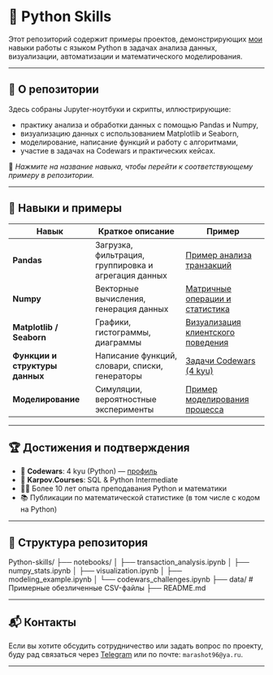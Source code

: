 # 🐍 Python Skills

Этот репозиторий содержит примеры проектов, демонстрирующих [мои](https://github.com/marashot96/about-me) навыки работы с языком Python в задачах анализа данных, визуализации, автоматизации и математического моделирования.

---

## 📌 О репозитории

Здесь собраны Jupyter-ноутбуки и скрипты, иллюстрирующие:
- практику анализа и обработки данных с помощью Pandas и Numpy,
- визуализацию данных с использованием Matplotlib и Seaborn,
- моделирование, написание функций и работу с алгоритмами,
- участие в задачах на Codewars и практических кейсах.

🔗 *Нажмите на название навыка, чтобы перейти к соответствующему примеру в репозитории.*

---

## 🧠 Навыки и примеры

| Навык | Краткое описание | Пример |
|-------|------------------|--------|
| **Pandas** | Загрузка, фильтрация, группировка и агрегация данных | [Пример анализа транзакций](./notebooks/transaction_analysis.ipynb) |
| **Numpy** | Векторные вычисления, генерация данных | [Матричные операции и статистика](./notebooks/numpy_stats.ipynb) |
| **Matplotlib / Seaborn** | Графики, гистограммы, диаграммы | [Визуализация клиентского поведения](./notebooks/visualization.ipynb) |
| **Функции и структуры данных** | Написание функций, словари, списки, генераторы | [Задачи Codewars (4 kyu)](./notebooks/codewars_challenges.ipynb) |
| **Моделирование** | Симуляции, вероятностные эксперименты | [Пример моделирования процесса](./notebooks/modeling_example.ipynb) |

---

## 🏆 Достижения и подтверждения

- 🥷 **Codewars**: 4 kyu (Python) — [профиль](https://www.codewars.com/users/marashot96)
- 📜 **Karpov.Courses**: SQL & Python Intermediate
- 👨‍🏫 Более 10 лет опыта преподавания Python и математики
- 📚 Публикации по математической статистике (в том числе с кодом на Python)

---

## 📁 Структура репозитория
Python-skills/
├── notebooks/
│ ├── transaction_analysis.ipynb
│ ├── numpy_stats.ipynb
│ ├── visualization.ipynb
│ ├── modeling_example.ipynb
│ └── codewars_challenges.ipynb
├── data/ # Примерные обезличенные CSV-файлы
├── README.md

---

## 📬 Контакты

Если вы хотите обсудить сотрудничество или задать вопрос по проекту, буду рад связаться через [Telegram](https://t.me/marashot96) или по почте: `marashot96@ya.ru`.

---

